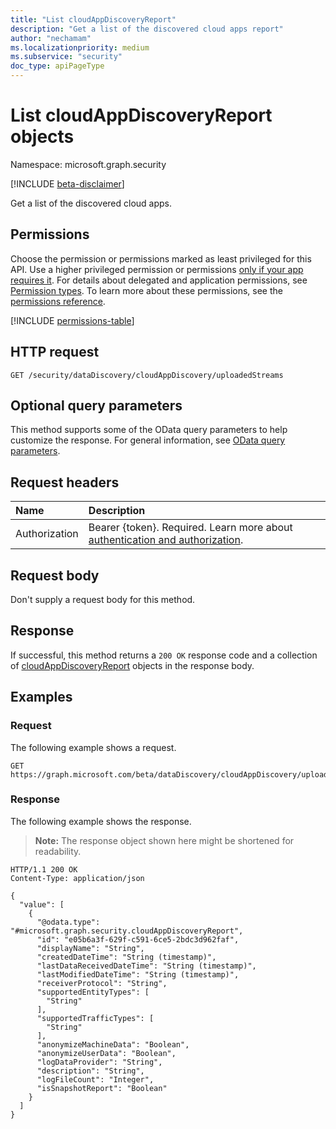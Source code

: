```yaml
---
title: "List cloudAppDiscoveryReport"
description: "Get a list of the discovered cloud apps report"
author: "nechamam"
ms.localizationpriority: medium
ms.subservice: "security"
doc_type: apiPageType
---
```


# List cloudAppDiscoveryReport objects

Namespace: microsoft.graph.security

[!INCLUDE [beta-disclaimer](../../includes/beta-disclaimer.md)]

Get a list of the discovered cloud apps.

## Permissions

Choose the permission or permissions marked as least privileged for this API. Use a higher privileged permission or permissions [only if your app requires it](/graph/permissions-overview#best-practices-for-using-microsoft-graph-permissions). For details about delegated and application permissions, see [Permission types](/graph/permissions-overview#permission-types). To learn more about these permissions, see the [permissions reference](/graph/permissions-reference).

<!-- {
  "blockType": "permissions",
  "name": "security-datadiscoveryreport-list-uploadedstreams-permissions"
}
-->
[!INCLUDE [permissions-table](../includes/permissions/security-datadiscoveryreport-list-uploadedstreams-permissions.md)]

## HTTP request

<!-- {
  "blockType": "ignored"
}
-->
``` http
GET /security/dataDiscovery/cloudAppDiscovery/uploadedStreams
```

## Optional query parameters

This method supports some of the OData query parameters to help customize the response. For general information, see [OData query parameters](/graph/query-parameters).

## Request headers

|Name|Description|
|:---|:---|
|Authorization|Bearer {token}. Required. Learn more about [authentication and authorization](/graph/auth/auth-concepts).|

## Request body

Don't supply a request body for this method.

## Response

If successful, this method returns a `200 OK` response code and a collection of [cloudAppDiscoveryReport](../resources/security-cloudappdiscoveryreport.md) objects in the response body.

## Examples

### Request

The following example shows a request.
<!-- {
  "blockType": "request",
  "name": "list_cloudappdiscoveryreport"
}
-->
``` http
GET https://graph.microsoft.com/beta/dataDiscovery/cloudAppDiscovery/uploadedStreams
```


### Response

The following example shows the response.
>**Note:** The response object shown here might be shortened for readability.
<!-- {
  "blockType": "response",
  "truncated": true,
  "@odata.type": "Collection(microsoft.graph.security.cloudAppDiscoveryReport)"
}
-->
``` http
HTTP/1.1 200 OK
Content-Type: application/json

{
  "value": [
    {
      "@odata.type": "#microsoft.graph.security.cloudAppDiscoveryReport",
      "id": "e05b6a3f-629f-c591-6ce5-2bdc3d962faf",
      "displayName": "String",
      "createdDateTime": "String (timestamp)",
      "lastDataReceivedDateTime": "String (timestamp)",
      "lastModifiedDateTime": "String (timestamp)",
      "receiverProtocol": "String",
      "supportedEntityTypes": [
        "String"
      ],
      "supportedTrafficTypes": [
        "String"
      ],
      "anonymizeMachineData": "Boolean",
      "anonymizeUserData": "Boolean",
      "logDataProvider": "String",
      "description": "String",
      "logFileCount": "Integer",
      "isSnapshotReport": "Boolean"
    }
  ]
}
```
